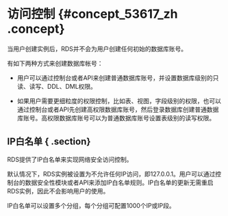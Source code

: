 # 访问控制 {#concept_53617_zh .concept}

当用户创建实例后，RDS并不会为用户创建任何初始的数据库账号。

有如下两种方式来创建数据库帐号：

-   用户可以通过控制台或者API来创建普通数据库账号，并设置数据库级别的只读、读写、DDL、DML权限。

-   如果用户需要更细粒度的权限控制，比如表、视图，字段级别的权限，也可以通过控制台或者API先创建高权限数据库账号，然后登录数据库创建普通数据库账号。高权限数据库账号可以为普通数据库账号设置表级别的读写权限。


## IP白名单 { .section}

RDS提供了IP白名单来实现网络安全访问控制。

默认情况下，RDS实例被设置为不允许任何IP访问，即127.0.0.1。用户可以通过控制台的数据安全性模块或者API来添加IP白名单规则。IP白名单的更新无需重启RDS实例，因此不会影响用户的使用。

IP白名单可以设置多个分组，每个分组可配置1000个IP或IP段。

